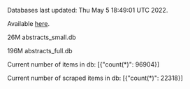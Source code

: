 Databases last updated: Thu May  5 18:49:01 UTC 2022. 

Available [here](https://github.com/cbeauhilton/ash-db/releases).


26M	abstracts_small.db

196M	abstracts_full.db

Current number of items in db:
[{"count(*)": 96904}]

Current number of scraped items in db:
[{"count(*)": 22318}]
